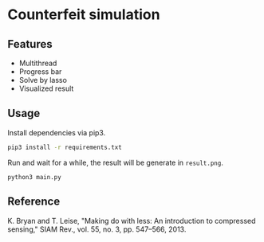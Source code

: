 # Counterfeit simulation

## Features
- Multithread
- Progress bar
- Solve by lasso
- Visualized result

## Usage

Install dependencies via pip3.
```bash
pip3 install -r requirements.txt
```

Run and wait for a while, the result will be generate in `result.png`.
```
python3 main.py
```

## Reference 
K. Bryan and T. Leise, "Making do with less: An introduction to compressed sensing," SIAM Rev., vol. 55, no. 3, pp. 547–566, 2013.

